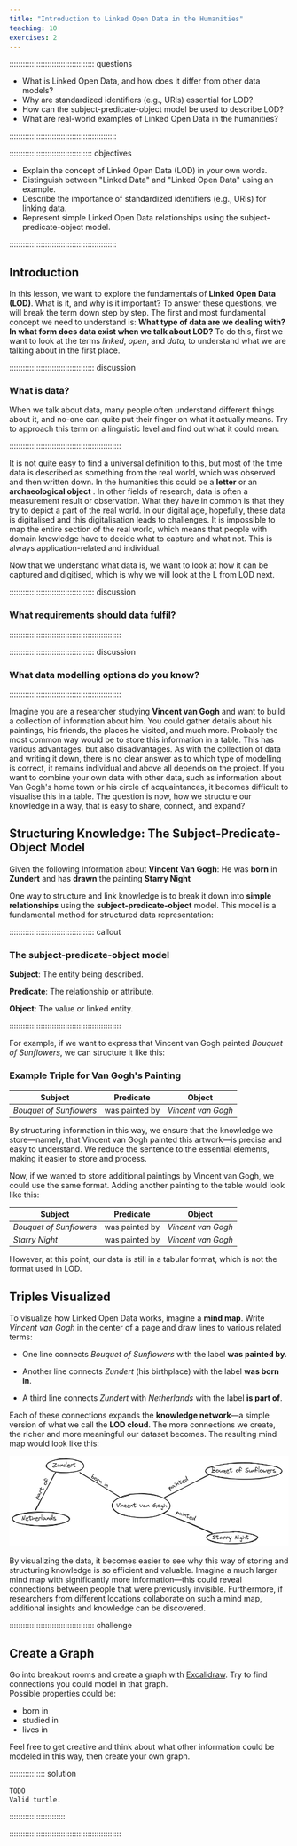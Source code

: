 ```yaml
---
title: "Introduction to Linked Open Data in the Humanities"
teaching: 10
exercises: 2
---
```


:::::::::::::::::::::::::::::::::::::: questions 

- What is Linked Open Data, and how does it differ from other data models?
- Why are standardized identifiers (e.g., URIs) essential for LOD?
- How can the subject-predicate-object model be used to describe LOD?
- What are real-world examples of Linked Open Data in the humanities?

::::::::::::::::::::::::::::::::::::::::::::::::

::::::::::::::::::::::::::::::::::::: objectives

- Explain the concept of Linked Open Data (LOD) in your own words.
- Distinguish between "Linked Data" and "Linked Open Data" using an example.
- Describe the importance of standardized identifiers (e.g., URIs) for linking data.
- Represent simple Linked Open Data relationships using the subject-predicate-object model.

::::::::::::::::::::::::::::::::::::::::::::::::

## Introduction

In this lesson, we want to explore the fundamentals of **Linked Open Data (LOD)**. What is it, and why is it important? To answer these questions, we will break the term down step by step. The first and most fundamental concept we need to understand is: **What type of data are we dealing with? In what form does data exist when we talk about LOD?**  To do this, first we want to look at the terms *linked*, *open*, and *data*, to understand what we are talking about in the first place.

:::::::::::::::::::::::::::::::::::::: discussion

### What is data?

When we talk about data, many people often understand different things about it, and no-one can quite put their finger on what it actually means. Try to approach this term on a linguistic level and find out what it could mean. 

::::::::::::::::::::::::::::::::::::::::::::::::::

It is not quite easy to find a universal definition to this, but most of the time data is described as something from the real world, which was observed and then written down. In the humanities this could be a **letter** or an **archaeological object** . In other fields of research, data is often a measurement result or observation. What they have in common is that they try to depict a part of the real world. In our digital age, hopefully, these data is digitalised and this digitalisation leads to challenges. It is impossible to map the entire section of the real world, which means that people with domain knowledge have to decide what to capture and what not. This is always application-related and individual. 

Now that we understand what data is, we want to look at how it can be captured and digitised, which is why we will look at the L from LOD next.


:::::::::::::::::::::::::::::::::::::: discussion

### What requirements should data fulfil?

::::::::::::::::::::::::::::::::::::::::::::::::::

:::::::::::::::::::::::::::::::::::::: discussion

### What data modelling options do you know?

::::::::::::::::::::::::::::::::::::::::::::::::::


Imagine you are a researcher studying **Vincent van Gogh** and want to build a collection of information about him. You could gather details about his paintings, his friends, the places he visited, and much more. Probably the most common way would be to store this information in a table. This has various advantages, but also disadvantages. As with the collection of data and writing it down, there is no clear answer as to which type of modelling is correct, it remains individual and above all depends on the project. If you want to combine your own data with other data, such as information about Van Gogh's home town or his circle of acquaintances, it becomes difficult to visualise this in a table. The question is now, how we structure our knowledge in a way, that is easy to share, connect, and expand?  



## Structuring Knowledge: The Subject-Predicate-Object Model  

Given the following Information about **Vincent Van Gogh**: He was **born** in **Zundert** and has **drawn** the painting **Starry Night**

One way to structure and link knowledge is to break it down into **simple relationships** using the **subject-predicate-object** model. This model is a fundamental method for structured data representation:  


:::::::::::::::::::::::::::::::::::::: callout

### The subject-predicate-object model

**Subject**: The entity being described.  

**Predicate**: The relationship or attribute.  

**Object**: The value or linked entity. 

::::::::::::::::::::::::::::::::::::::::::::::::::



For example, if we want to express that Vincent van Gogh painted *Bouquet of Sunflowers*, we can structure it like this:  

### Example Triple for Van Gogh's Painting  


| Subject                 | Predicate      | Object             |
| ----------------------- | -------------- | ------------------ |
| *Bouquet of Sunflowers* | was painted by | *Vincent van Gogh* |


By structuring information in this way, we ensure that the knowledge we store—namely, that Vincent van Gogh painted this artwork—is precise and easy to understand. We reduce the sentence to the essential elements, making it easier to store and process.  

Now, if we wanted to store additional paintings by Vincent van Gogh, we could use the same format. Adding another painting to the table would look like this:  


| Subject                 | Predicate      | Object             |
| ----------------------- | -------------- | ------------------ |
| *Bouquet of Sunflowers* | was painted by | *Vincent van Gogh* |
| *Starry Night*          | was painted by | *Vincent van Gogh* |



However, at this point, our data is still in a tabular format, which is not the format used in LOD.  


## Triples Visualized

To visualize how Linked Open Data works, imagine a **mind map**. Write *Vincent van Gogh* in the center of a page and draw lines to various related terms:  

- One line connects *Bouquet of Sunflowers* with the label **was painted by**.  

- Another line connects *Zundert* (his birthplace) with the label **was born in**.  

- A third line connects *Zundert* with *Netherlands* with the label **is part of**.  

Each of these connections expands the **knowledge network**—a simple version of what we call the **LOD cloud**. The more connections we create, the richer and more meaningful our dataset becomes. The resulting mind map would look like this:  


![](fig/mind_map_example.png)



By visualizing the data, it becomes easier to see why this way of storing and structuring knowledge is so efficient and valuable. Imagine a much larger mind map with significantly more information—this could reveal connections between people that were previously invisible. Furthermore, if researchers from different locations collaborate on such a mind map, additional insights and knowledge can be discovered.  

:::::::::::::::::::::::::::::::::::::: challenge  

## Create a Graph  

Go into breakout rooms and create a graph with [Excalidraw](https://excalidraw.com/). Try to find connections you could model in that graph.  
Possible properties could be:  

- born in  
- studied in  
- lives in  

Feel free to get creative and think about what other information could be modeled in this way, then create your own graph.  


:::::::::::::::: solution


```
TODO
Valid turtle.
```

:::::::::::::::::::::::::

::::::::::::::::::::::::::::::::::::::::::::::::::  





